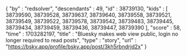 {
  "by" : "redsolver",
  "descendants" : 49,
  "id" : 38739130,
  "kids" : [ 38739590, 38739528, 38739637, 38739640, 38739558, 38739521, 38739549, 38739522, 38739578, 38739542, 38739483, 38739445, 38739434, 38739459, 38739436, 38739447, 38739390 ],
  "score" : 58,
  "time" : 1703282197,
  "title" : "Bluesky makes web view public, login no longer required to read posts",
  "type" : "story",
  "url" : "https://bsky.app/profile/bsky.app/post/3kh5rbndrjd2x"
}
